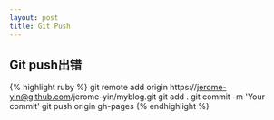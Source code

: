 ```yaml
---
layout: post
title: Git Push
---
```


Git push出错
------------

{% highlight ruby %}
git remote add origin https://jerome-yin@github.com/jerome-yin/myblog.git
git add .
git commit -m 'Your commit'
git push origin gh-pages
{% endhighlight %}

